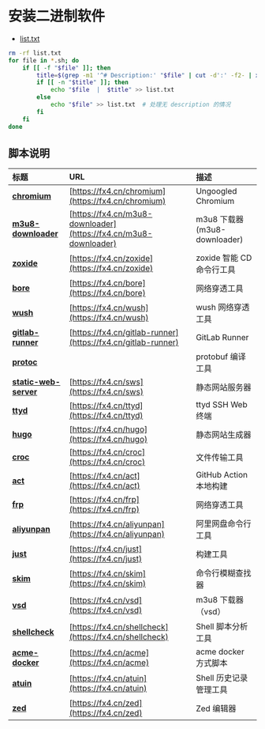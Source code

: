 # 安装二进制软件

- [list.txt](list.txt)

```bash
rm -rf list.txt
for file in *.sh; do
    if [[ -f "$file" ]]; then
        title=$(grep -m1 '^# Description:' "$file" | cut -d':' -f2- | xargs)  # 提取标题
        if [[ -n "$title" ]]; then
            echo "$file  |  $title" >> list.txt
        else
            echo "$file" >> list.txt  # 处理无 description 的情况
        fi
    fi
done
```

## 脚本说明

| **标题** | **URL** | **描述** |
|:---|:---|:---|
| [**chromium**](./chromium.sh) | [https://fx4.cn/chromium](https://fx4.cn/chromium) | Ungoogled Chromium |
| [**m3u8-downloader**](./m3u8-downloader.sh) | [https://fx4.cn/m3u8-downloader](https://fx4.cn/m3u8-downloader) | m3u8 下载器 (m3u8-downloader) |
| [**zoxide**](./zoxide.sh) | [https://fx4.cn/zoxide](https://fx4.cn/zoxide) | zoxide 智能 CD 命令行工具 |
| [**bore**](./bore.sh) | [https://fx4.cn/bore](https://fx4.cn/bore) | 网络穿透工具 |
| [**wush**](./wush.sh) | [https://fx4.cn/wush](https://fx4.cn/wush) | wush 网络穿透工具 |
| [**gitlab-runner**](./gitlab-runner.sh) | [https://fx4.cn/gitlab-runner](https://fx4.cn/gitlab-runner) | GitLab Runner |
| [**protoc**](./protoc.sh) |  | protobuf 编译工具 |
| [**static-web-server**](./static-web-server.sh) | [https://fx4.cn/sws](https://fx4.cn/sws) | 静态网站服务器 |
| [**ttyd**](./ttyd.sh) | [https://fx4.cn/ttyd](https://fx4.cn/ttyd) | ttyd SSH Web 终端 |
| [**hugo**](./hugo.sh) | [https://fx4.cn/hugo](https://fx4.cn/hugo) | 静态网站生成器 |
| [**croc**](./croc.sh) | [https://fx4.cn/croc](https://fx4.cn/croc) | 文件传输工具 |
| [**act**](./act.sh) | [https://fx4.cn/act](https://fx4.cn/act) | GitHub Action 本地构建 |
| [**frp**](./frp.sh) | [https://fx4.cn/frp](https://fx4.cn/frp) | 网络穿透工具 |
| [**aliyunpan**](./aliyunpan.sh) | [https://fx4.cn/aliyunpan](https://fx4.cn/aliyunpan) | 阿里网盘命令行工具 |
| [**just**](./just.sh) | [https://fx4.cn/just](https://fx4.cn/just) | 构建工具 |
| [**skim**](./skim.sh) | [https://fx4.cn/skim](https://fx4.cn/skim) | 命令行模糊查找器 |
| [**vsd**](./vsd.sh) | [https://fx4.cn/vsd](https://fx4.cn/vsd) | m3u8 下载器 （vsd） |
| [**shellcheck**](./shellcheck.sh) | [https://fx4.cn/shellcheck](https://fx4.cn/shellcheck) | Shell 脚本分析工具 |
| [**acme-docker**](./acme-docker.sh) | [https://fx4.cn/acme](https://fx4.cn/acme) | acme docker 方式脚本 |
| [**atuin**](./atuin.sh) | [https://fx4.cn/atuin](https://fx4.cn/atuin) | Shell 历史记录管理工具 |
| [**zed**](./zed.sh) | [https://fx4.cn/zed](https://fx4.cn/zed) | Zed 编辑器 |
